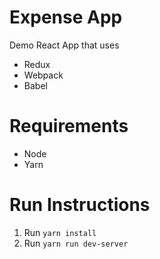 # Expense App

Demo React App that uses 

- Redux
- Webpack
- Babel

# Requirements

- Node
- Yarn

# Run Instructions

1. Run `yarn install`
2. Run `yarn run dev-server`

